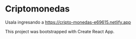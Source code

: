 # Criptomonedas
Usala ingresando a https://cripto-monedas-e69615.netlify.app

This project was bootstrapped with Create React App.
